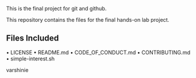 This is the final project for git and github.

This repository contains the files for the final hands-on lab project.  

## Files Included
•⁠  ⁠LICENSE
•⁠  ⁠README.md
•⁠  ⁠CODE_OF_CONDUCT.md
•⁠  ⁠CONTRIBUTING.md
•⁠  ⁠simple-interest.sh

varshinie
